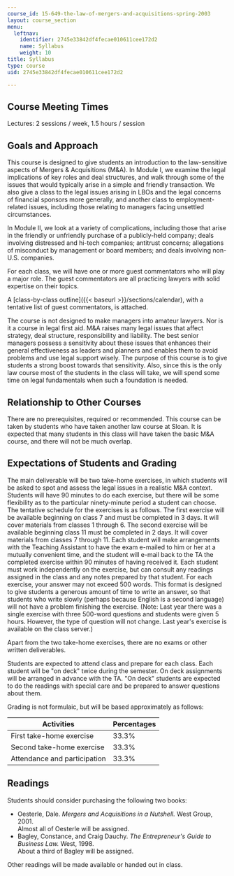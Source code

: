 ```yaml
---
course_id: 15-649-the-law-of-mergers-and-acquisitions-spring-2003
layout: course_section
menu:
  leftnav:
    identifier: 2745e33842df4fecae010611cee172d2
    name: Syllabus
    weight: 10
title: Syllabus
type: course
uid: 2745e33842df4fecae010611cee172d2

---
```


Course Meeting Times
--------------------

Lectures: 2 sessions / week, 1.5 hours / session

Goals and Approach
------------------

This course is designed to give students an introduction to the law-sensitive aspects of Mergers & Acquisitions (M&A). In Module I, we examine the legal implications of key roles and deal structures, and walk through some of the issues that would typically arise in a simple and friendly transaction. We also give a class to the legal issues arising in LBOs and the legal concerns of financial sponsors more generally, and another class to employment-related issues, including those relating to managers facing unsettled circumstances.

In Module II, we look at a variety of complications, including those that arise in the friendly or unfriendly purchase of a publicly-held company; deals involving distressed and hi-tech companies; antitrust concerns; allegations of misconduct by management or board members; and deals involving non-U.S. companies.

For each class, we will have one or more guest commentators who will play a major role. The guest commentators are all practicing lawyers with solid expertise on their topics.

A [class-by-class outline]({{< baseurl >}}/sections/calendar), with a tentative list of guest commentators, is attached.

The course is not designed to make managers into amateur lawyers. Nor is it a course in legal first aid. M&A raises many legal issues that affect strategy, deal structure, responsibility and liability. The best senior managers possess a sensitivity about these issues that enhances their general effectiveness as leaders and planners and enables them to avoid problems and use legal support wisely. The purpose of this course is to give students a strong boost towards that sensitivity. Also, since this is the only law course most of the students in the class will take, we will spend some time on legal fundamentals when such a foundation is needed.

Relationship to Other Courses
-----------------------------

There are no prerequisites, required or recommended. This course can be taken by students who have taken another law course at Sloan. It is expected that many students in this class will have taken the basic M&A course, and there will not be much overlap.

Expectations of Students and Grading
------------------------------------

The main deliverable will be two take-home exercises, in which students will be asked to spot and assess the legal issues in a realistic M&A context. Students will have 90 minutes to do each exercise, but there will be some flexibility as to the particular ninety-minute period a student can choose. The tentative schedule for the exercises is as follows. The first exercise will be available beginning on class 7 and must be completed in 3 days. It will cover materials from classes 1 through 6. The second exercise will be available beginning class 11 must be completed in 2 days. It will cover materials from classes 7 through 11. Each student will make arrangements with the Teaching Assistant to have the exam e-mailed to him or her at a mutually convenient time, and the student will e-mail back to the TA the completed exercise within 90 minutes of having received it. Each student must work independently on the exercise, but can consult any readings assigned in the class and any notes prepared by that student. For each exercise, your answer may not exceed 500 words. This format is designed to give students a generous amount of time to write an answer, so that students who write slowly (perhaps because English is a second language) will not have a problem finishing the exercise. (Note: Last year there was a single exercise with three 500-word questions and students were given 5 hours. However, the type of question will not change. Last year's exercise is available on the class server.)

Apart from the two take-home exercises, there are no exams or other written deliverables.

Students are expected to attend class and prepare for each class. Each student will be "on deck" twice during the semester. On deck assignments will be arranged in advance with the TA. "On deck" students are expected to do the readings with special care and be prepared to answer questions about them.

Grading is not formulaic, but will be based approximately as follows:

| Activities | Percentages |
| --- | --- |
| First take-home exercise | 33.3% |
| Second take-home exercise | 33.3% |
| Attendance and participation | 33.3% 

  

Readings
--------

Students should consider purchasing the following two books:

*   Oesterle, Dale. _Mergers and Acquisitions in a Nutshell._ West Group, 2001.  
    Almost all of Oesterle will be assigned.
*   Bagley, Constance, and Craig Dauchy. _The Entrepreneur's Guide to Business Law._ West, 1998.  
    About a third of Bagley will be assigned.

Other readings will be made available or handed out in class.